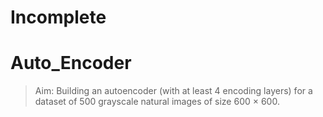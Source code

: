 # Incomplete
# Auto_Encoder
> Aim: Building an autoencoder (with at least 4 encoding layers) for a dataset of 500 grayscale natural images of size 600 × 600.
